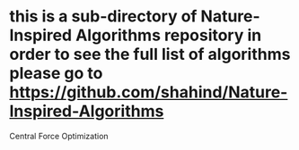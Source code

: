 # this is a sub-directory of Nature-Inspired Algorithms repository in order to see the full list of algorithms please go to https://github.com/shahind/Nature-Inspired-Algorithms

Central Force Optimization
